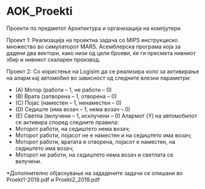 # AOK_Proekti
Проекти по предметот Архитектура и организација на компјутери

Проект 1:
Реализација на проектна задача со MIPS инструкциско множество во симулаторот MARS.
Aсемблерска програма која за дадени два вектори, како низи од
цели броеви, ќе ги пресмета нивниот збир и нивниот скаларен производ. 

Проект 2:
Со користење на Logisim да се реализира коло за активирање на аларм кај автомобил во зависност од следните
влезни параметри:
- (А) Мотор (работи – 1, не работи – 0)
- (B) Врата (затворена – 1, отворена – 0)
- (C) Појас (наместен – 1, ненаместен – 0)
- (D) Седиште (има возач – 1, нема возач – 0)
- (E) Светла (вклучени – 1, исклучени – 0)
Алармот (Y) на автомобилот се активира според следните правила:
- Моторот работи, на седиштето нема возач;
- Моторот работи, појасот не е наместен и на седиштето има возач;
- Моторот работи, вратата е отворена, појасот е наместен, на седиштето има возач;
- Моторот не работи, на седиштето нема возач и светлата се вклучени.

*Дополнително објаснување на зададените задачи се опишани во Proekt1-2019.pdf и Proekt2_2019.pdf
